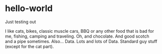 # hello-world
Just testing out

I like cats, bikes, classic muscle cars, BBQ or any other food that is bad for me, fishing, camping and traveling. Oh, and chocolate. And good scotch and a pipe sometimes. Also... Data. Lots and lots of Data. Standard guy stuff (except for the cat part).
